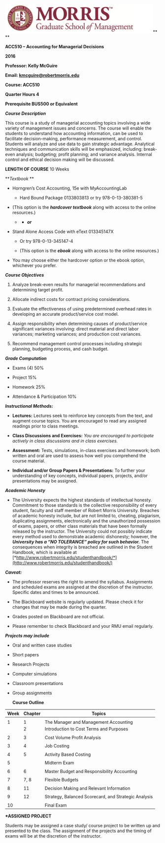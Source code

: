 <img src="./media/image1.png" width="480" height="96" />**
**

**ACC510 – Accounting for Managerial Decisions**

**2016**

**Professor: Kelly McGuire**

**Email: <kmcguire@robertmorris.edu>**

**Course: ACC510**

**Quarter Hours 4**

**Prerequisite BUS500 or Equivalent**

***Course Description***

This course is a study of managerial accounting topics involving a wide variety of management issues and concerns. The course will enable the students to understand how accounting information, can be used to facilitate decision-making, performance measurement, and control. Students will analyze and use data to gain strategic advantage. Analytical techniques and communication skills will be emphasized, including: break-even analysis; budgeting; profit planning; and variance analysis. Internal control and ethical decision making will be discussed.

**LENGTH OF COURSE** 10 Weeks

***Textbook* **

-   Horngren’s Cost Accounting, 15e with MyAccountingLab

    -   Hard Bound Package 0133803813 or try 978-0-13-380381-5

-   (This option is the ***hardcover textbook*** along with access to the online resources.)

    -   -   ***or***

-   Stand Alone Access Code with eText 013345147X

    -   Or try 978-0-13-345147-4

    -   (This option is the ***ebook*** along with access to the online resources.)

-   You may choose either the hardcover option or the ebook option, whichever you prefer.

***Course Objectives***

1.  Analyze break-even results for managerial recommendations and determining target profit.

2.  Allocate indirect costs for contract pricing considerations.

3.  Evaluate the effectiveness of using predetermined overhead rates in developing an accurate product/service cost model.

4.  Assign responsibility when determining causes of product/service significant variances involving: direct material and direct labor variances; marketing variances; and production cost variances.

5.  Recommend management control processes including strategic planning, budgeting process, and cash budget.

***Grade Computation***

-   Exams (4) 50%

-   Project 15%

-   Homework 25%

-   Attendance & Participation 10%

***Instructional Methods:***

-   **Lectures:** Lectures seek to reinforce key concepts from the text, and augment course topics. You are encouraged to read any assigned readings prior to class meetings.

-   **Class Discussions and Exercises:** *You are encouraged to participate actively in class discussions and in class exercises.*

-   **Assessment:** Tests, simulations, in-class exercises and homework; both written and oral are used to assess how well you comprehend the course material.

-   **Individual and/or Group Papers & Presentations:** To further your understanding of key concepts, individual papers, projects, and/or presentations may be assigned.

***Academic Honesty***

-   The University expects the highest standards of intellectual honesty. Commitment to those standards is the collective responsibility of every student, faculty and staff member of Robert Morris University. Breaches of academic honesty include, but are not limited to, cheating, plagiarism, duplicating assignments, electronically and the unauthorized possession of exams, papers, or other class materials that have been formally released by the instructor. The University could not possibly indicate every method used to demonstrate academic dishonesty; however, the ***University has a “NO TOLERANCE” policy for such behavior.*** The consequences when integrity is breached are outlined in the Student Handbook, which is available at [*http://www.robertmorris.edu/studenthandbook/*](http://www.robertmorris.edu/studenthandbook/)

***Caveat:***

-   The professor reserves the right to amend the syllabus. Assignments and scheduled exams are assigned at the discretion of the instructor. Specific dates and times to be announced.

-   The Blackboard website is regularly updated. Please check it for changes that may be made during the quarter.

-   Grades posted on Blackboard are not official.

-   Please remember to check Blackboard and your RMU email regularly.

***Projects may include***

-   Oral and written case studies

-   Short papers

-   Research Projects

-   Computer simulations

-   Classroom presentations

-   Group assignments

    **Course Outline**

| **Week** | **Chapter** | **Topics**                                           |
|----------|-------------|------------------------------------------------------|
|          |             |                                                      |
| 1        | 1           | The Manager and Management Accounting                |
|          | 2           | Introduction to Cost Terms and Purposes              |
|          |             |                                                      |
| 2        | 3           | Cost Volume Profit Analysis                          |
|          |             |                                                      |
| 3        | 4           | Job Costing                                          |
|          |             |                                                      |
| 4        | 5           | Activity Based Costing                               |
|          |             |                                                      |
| 5        |             | Midterm Exam                                         |
|          |             |                                                      |
| 6        | 6           | Master Budget and Responsibility Accounting          |
|          |             |                                                      |
| 7        | 7, 8        | Flexible Budgets                                     |
|          |             |                                                      |
| 8        | 11          | Decision Making and Relevant Information             |
|          |             |                                                      |
| 9        | 12          | Strategy, Balanced Scorecard, and Strategic Analysis |
|          |             |                                                      |
| 10       |             | Final Exam                                           |

**\*ASSIGNED PROJECT**

Students may be assigned a case study/ course project to be written up and presented to the class. The assignment of the projects and the timing of exams will be at the discretion of the instructor.
